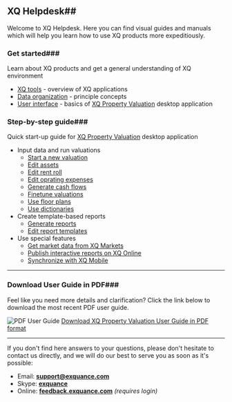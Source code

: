 ---
---

## XQ Helpdesk##

Welcome to XQ Helpdesk. Here you can find visual guides and manuals which will help you learn how to use XQ products more expeditiously.

### Get started###

Learn about XQ products and get a general understanding of XQ environment
* [XQ tools](/getstarted/xqtools.html) - overview of XQ applications
* [Data organization](/getstarted/data.html) - principle concepts
* [User interface](/getstarted/interface.html) - basics of [XQ Property Valuation](http://exquance.com/products-valuation) desktop application

### Step-by-step guide###

Quick start-up guide for [XQ Property Valuation](http://exquance.com/products-valuation) desktop application

* Input data and run valuations
  * [Start a new valuation](/howto/startvaluation.html)
  * [Edit assets](/howto/edit-assets.html)
  * [Edit rent roll](/howto/rentroll.html)
  * [Edit oprating expenses](/howto/opex.html)
  * [Generate cash flows](/howto/cashflow.html)
  * [Finetune valuations](/howto/valuation.html)
  * [Use floor plans](/howto/use-flooplans.html)
  * [Use dictionaries](/howto/use-dictionaries.html)
* Create template-based reports
  * [Generate reports](/howto/reportbuilder.html)
  * [Edit report templates](/howto/reportdesigner.html)
* Use special features
  * [Get market data from XQ Markets](/howto/xqmarkets.html)
  * [Publish interactive reports on XQ Online](/howto/xqonline.html)
  * [Synchronize with XQ Mobile](/howto/xqmobile.html)


----------

### Download User Guide in PDF###

Feel like you need more details and clarification? Click the link below to download the most recent PDF user guide.

![PDF User Guide](http://help.exquance.com/images/pdf_download_icon.png) [Download XQ Property Valuation User Guide in PDF format](/media/XQ_Valuation_Guide.pdf)

----------

If you don't find here answers to your questions, please don't hesitate to contact us directly, and we will do our best to serve you as soon as it's possible:

  - Email: [**support@exquance.com**](mailto:support@exquance.com)
  - Skype: [**exquance**](callto:exquance)
  - Online: [**feedback.exquance.com**](http://feedback.exquance.com) _(requires login)_
